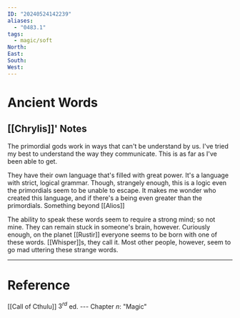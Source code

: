 ```yaml
---
ID: "20240524142239"
aliases:
  - "0483.1"
tags:
  - magic/soft
North: 
East: 
South: 
West:
---
```

# Ancient Words

## [[Chrylis]]' Notes

The primordial gods work in ways that can't be understand by us. I've tried my best to understand the way they communicate. This is as far as I've been able to get.

They have their own language that's filled with great power. It's a language with strict, logical grammar. Though, strangely enough, this is a logic even the primordials seem to be unable to escape. It makes me wonder who created this language, and if there's a being even greater than the primordials. Something beyond [[Alios]]

The ability to speak these words seem to require a strong mind; so not mine. They can remain stuck in someone's brain, however. Curiously enough, on the planet [[Rustir]] everyone seems to be born with one of these words. [[Whisper]]s, they call it. Most other people, however, seem to go mad uttering these strange words.

---

# Reference

[[Call of Cthulu]] $3^{rd}$ ed. --- Chapter *n*: "Magic"